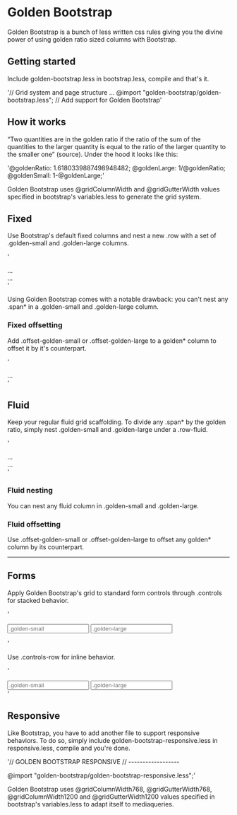 # Golden Bootstrap
Golden Bootstrap is a bunch of less written css rules giving you the divine power of using golden ratio sized columns with Bootstrap.

## Getting started
Include golden-bootstrap.less in bootstrap.less, compile and that's it.

'// Grid system and page structure
...
@import "golden-bootstrap/golden-bootstrap.less"; // Add support for Golden Bootstrap'

## How it works
“Two quantities are in the golden ratio if the ratio of the sum of the quantities to the larger quantity is equal to the ratio of the larger quantity to the smaller one” (source). Under the hood it looks like this:

'@goldenRatio:    1.6180339887498948482;
@goldenLarge:    1/@goldenRatio;
@goldenSmall:    1-@goldenLarge;'

Golden Bootstrap uses @gridColumnWidth and @gridGutterWidth values specified in bootstrap's variables.less to generate the grid system.

## Fixed
Use Bootstrap's default fixed columns and nest a new .row with a set of .golden-small and .golden-large columns.

'<div class="row">
  <div class="span9">
    <div class="row">
      <div class="golden-small">...</div>
      <div class="golden-large">...</div>
    </div>
  </div>
</div>'

Using Golden Bootstrap comes with a notable drawback: you can't nest any .span* in a .golden-small and .golden-large column.

### Fixed offsetting
Add .offset-golden-small or .offset-golden-large to a golden* column to offset it by it's counterpart.

'<div class="row">
  <div class="span9">
    <div class="row">
      <div class="golden-small offset-golden-large">...</div>
    </div>
  </div>
</div>'

## Fluid
Keep your regular fluid grid scaffolding. To divide any .span* by the golden ratio, simply nest .golden-small and .golden-large under a .row-fluid.

'<div class="row-fluid">
  <div class="span12">
    <div class="row-fluid">
      <div class="golden-small">...</div>
      <div class="golden-large">...</div>
    </div>
  </div>
</div>'

### Fluid nesting
You can nest any fluid column in .golden-small and .golden-large.

### Fluid offsetting
Use .offset-golden-small or .offset-golden-large to offset any golden* column by its counterpart.

---

## Forms
Apply Golden Bootstrap's grid to standard form controls through .controls for stacked behavior.

'<div class="controls">
  <input class="golden-small" type="text" placeholder=".golden-small">
  <input class="golden-large" type="text" placeholder=".golden-large">
</div><!-- /.controls -->'

Use .controls-row for inline behavior.

'<div class="row">
  <div class="span9">
    <div class="controls controls-row">
      <input class="golden-small" type="text" placeholder=".golden-small">
      <input class="golden-large" type="text" placeholder=".golden-large">
    </div><!-- /.controls-row -->
  </div>
</div><!-- /.row -->'

## Responsive
Like Bootstrap, you have to add another file to support responsive behaviors. To do so, simply include golden-bootstrap-responsive.less in responsive.less, compile and you're done.

'// GOLDEN BOOTSTRAP RESPONSIVE
// ------------------
 
@import "golden-bootstrap/golden-bootstrap-responsive.less";'

Golden Bootstrap uses @gridColumnWidth768, @gridGutterWidth768, @gridColumnWidth1200 and @gridGutterWidth1200 values specified in bootstrap's variables.less to adapt itself to mediaqueries.
